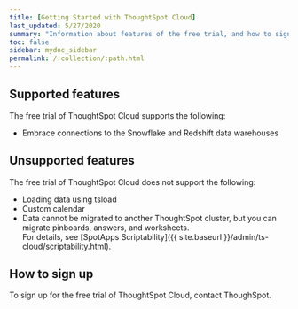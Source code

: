 ```yaml
---
title: [Getting Started with ThoughtSpot Cloud]
last_updated: 5/27/2020
summary: "Information about features of the free trial, and how to sign up."
toc: false
sidebar: mydoc_sidebar
permalink: /:collection/:path.html
---
```

## Supported features

The free trial of ThoughtSpot Cloud supports the following:
- Embrace connections to the Snowflake and Redshift data warehouses

## Unsupported features

The free trial of ThoughtSpot Cloud does not support the following:
- Loading data using tsload
- Custom calendar
- Data cannot be migrated to another ThoughtSpot cluster, but you can migrate pinboards, answers, and worksheets.  
For details, see [SpotApps Scriptability]({{ site.baseurl }}/admin/ts-cloud/scriptability.html).

## How to sign up

To sign up for the free trial of ThoughtSpot Cloud, contact ThoughSpot.
